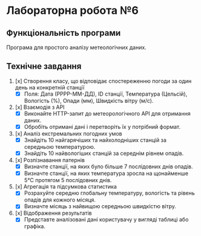 # Лабораторна робота №6

## Функціональність програми

Програма для простого аналізу метеологічних даних.

## Технічне завдання

1. [x] Створення класу, що відповідає спостереженню погоди за один день на конкретній станції
   - [x] Поля: Дата (РРРР-ММ-ДД), ID станції, Температура (Цельсій), Вологість (%), Опади (мм), Швидкість вітру (м/с).
2. [x] Взаємодія з API
   - [x] Виконайте HTTP-запит до метеорологічного API для отримання даних.
   - [x] Обробіть отримані дані і перетворіть їх у потрібний формат.
3. [x] Аналіз екстремальних погодних умов 
   - [x] Знайдіть 10 найгарячіших та найхолодніших станцій за середньою температурою.
   - [x] Знайдіть 10 найвологіших станцій за середнім рівнем опадів.
4. [x] Розпізнавання патернів
   - [x] Визначте станції, на яких було більше 7 послідовних днів опадів. 
   - [x] Визначте станції, на яких температура зросла на щонайменше 5°C протягом 5 послідовних днів.
5. [x] Агрегація та підсумкова статистика
   - [x] Розрахуйте середню глобальну температуру, вологість та рівень опадів для кожного місяця. 
   - [x] Визначте місяць з найвищою середньою швидкістю вітру.
6. [x] Відображення результатів
   - [x] Представте аналізовані дані користувачу у вигляді таблиці або графіка.